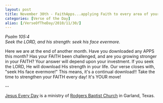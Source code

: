 ```yaml
---
layout: post
title: November 30th - FaithApps...applying Faith to every area of your
categories: [Verse of the Day]
alias: [/VerseOfTheDay/2010/11/30/]
---
```


_Psalm 105:4  
Seek the LORD, and his strength: seek his face evermore._

Here we are at the end of another month. Have you downloaded any
APPS this month? Has your FAITH been challenged, and are you growing
stronger in your FAITH? Your answer will depend upon your investment.
If you seek the LORD, He will download His strength in your life. Our
verse closes with, "seek His face evermore!" This means, it's a
continual download!! Take the time to strengthen your FAITH every
day! It's YOUR move!

 --

<a href=http://jesuseveryday.net>Jesus Every Day</a> is a ministry of <a href=http://rodgersbaptist.net>Rodgers Baptist Church</a> in Garland, Texas.
